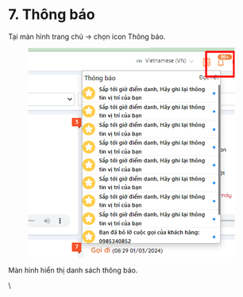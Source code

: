 # 7. Thông báo

Tại màn hình trang chủ → chọn icon Thông báo.

<figure><img src="../../../.gitbook/assets/image (862).png" alt=""><figcaption></figcaption></figure>

Màn hình hiển thị danh sách thông báo.

\
